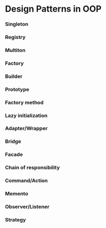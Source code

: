 # Design Patterns in OOP

### Singleton

### Registry

### Multiton

### Factory

### Builder

### Prototype

### Factory method

### Lazy initialization

### Adapter/Wrapper

### Bridge

### Facade

### Chain of responsibility

### Command/Action

### Memento

### Observer/Listener

### Strategy
